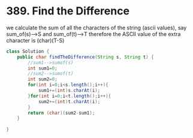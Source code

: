 # 389. Find the Difference

we calculate the sum of all the characters of the string (ascii values), say sum_of(s)-->S and sum_of(t)-->T
therefore the ASCII value of the extra character is (char)(T-S)

```java
class Solution {
    public char findTheDifference(String s, String t) {
        //sum1-->sumof(s)
        int sum1=0;
        //sum2-->sumof(t)
        int sum2=0;
        for(int i=0;i<s.length();i++){
            sum1+=(int)s.charAt(i);
        }for(int i=0;i<t.length();i++){
            sum2+=(int)t.charAt(i);
        }
        return (char)(sum2-sum1);
    }
    
}
```

